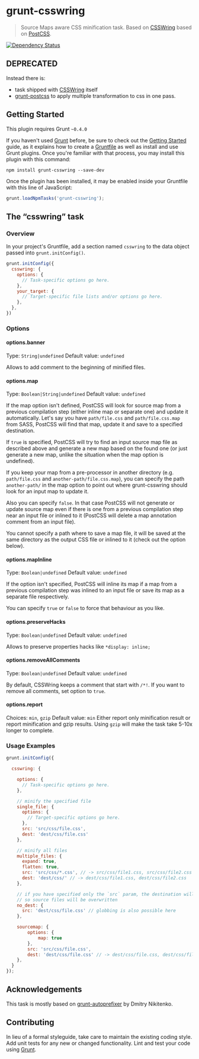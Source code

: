 # grunt-csswring

> Source Maps aware CSS minification task. Based on [CSSWring](https://github.com/hail2u/node-csswring) based on [PostCSS](https://github.com/ai/postcss).

[![Dependency Status](https://gemnasium.com/princed/grunt-csswring.svg)](https://gemnasium.com/princed/grunt-csswring)

## DEPRECATED

Instead there is:
* task shipped with [CSSWring](https://github.com/hail2u/node-csswring#grunt-plugin-usage) itself
* [grunt-postcss](https://github.com/nDmitry/grunt-postcss) to apply multiple transformation to css in one pass.

## Getting Started
This plugin requires Grunt `~0.4.0`

If you haven't used [Grunt](http://gruntjs.com/) before, be sure to check out the [Getting Started](http://gruntjs.com/getting-started) guide, as it explains how to create a [Gruntfile](http://gruntjs.com/sample-gruntfile) as well as install and use Grunt plugins. Once you're familiar with that process, you may install this plugin with this command:

```shell
npm install grunt-csswring --save-dev
```

Once the plugin has been installed, it may be enabled inside your Gruntfile with this line of JavaScript:

```js
grunt.loadNpmTasks('grunt-csswring');
```

## The “csswring” task

### Overview
In your project's Gruntfile, add a section named `csswring` to the data object passed into `grunt.initConfig()`.

```js
grunt.initConfig({
  csswring: {
    options: {
      // Task-specific options go here.
    },
    your_target: {
      // Target-specific file lists and/or options go here.
    },
  },
})
```

### Options

#### options.banner
Type: `String|undefined`
Default value: `undefined`

Allows to add comment to the beginning of minified files.

#### options.map
Type: `Boolean|String|undefined`
Default value: `undefined`

If the map option isn't defined, PostCSS will look for source map from a previous compilation step (either inline map or separate one) and update it automatically. Let's say you have `path/file.css` and `path/file.css.map` from SASS, PostCSS will find that map, update it and save to a specified destination.

If `true` is specified, PostCSS will try to find an input source map file as described above and generate a new map based on the found one (or just generate a new map, unlike the situation when the map option is undefined).

If you keep your map from a pre-processor in another directory (e.g. `path/file.css` and `another-path/file.css.map`), you can specify the path `another-path/` in the map option to point out where grunt-csswring should look for an input map to update it.

Also you can specify `false`. In that case PostCSS will not generate or update source map even if there is one from a previous compilation step near an input file or inlined to it (PostCSS will delete a map annotation comment from an input file).

You cannot specify a path where to save a map file, it will be saved at the same directory as the output CSS file or inlined to it (check out the option below).

#### options.mapInline
Type: `Boolean|undefined`
Default value: `undefined`

If the option isn't specified, PostCSS will inline its map if a map from a previous compilation step was inlined to an input file or save its map as a separate file respectively.

You can specify `true` or `false` to force that behaviour as you like.

#### options.preserveHacks
Type: `Boolean|undefined`
Default value: `undefined`

Allows to preserve properties hacks like `*display: inline;`

#### options.removeAllComments
Type: `Boolean|undefined`
Default value: `undefined`

By default, CSSWring keeps a comment that start with `/*!`. If you want to remove all comments, set option to `true`.

#### options.report
Choices: `min`, `gzip`
Default value: `min`
Either report only minification result or report minification and gzip results. Using `gzip` will make the task take 5-10x longer to complete.


### Usage Examples

```js
grunt.initConfig({

  csswring: {

    options: {
      // Task-specific options go here.
    },

    // minify the specified file
    single_file: {
      options: {
        // Target-specific options go here.
      },
      src: 'src/css/file.css',
      dest: 'dest/css/file.css'
    },

    // minify all files
    multiple_files: {
      expand: true,
      flatten: true,
      src: 'src/css/*.css', // -> src/css/file1.css, src/css/file2.css
      dest: 'dest/css/' // -> dest/css/file1.css, dest/css/file2.css
    },

    // if you have specified only the `src` param, the destination will be set automatically,
    // so source files will be overwritten
    no_dest: {
      src: 'dest/css/file.css' // globbing is also possible here
    },

    sourcemap: {
        options: {
            map: true
        },
        src: 'src/css/file.css',
        dest: 'dest/css/file.css' // -> dest/css/file.css, dest/css/file.css.map
    },
  }
});
```

## Acknowledgements
This task is mostly based on [grunt-autoprefixer](https://github.com/nDmitry/grunt-autoprefixer) by Dmitry Nikitenko.

## Contributing
In lieu of a formal styleguide, take care to maintain the existing coding style. Add unit tests for any new or changed functionality. Lint and test your code using [Grunt](http://gruntjs.com/).
